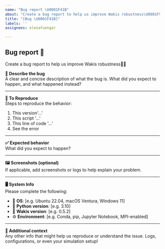 ```yaml
---
name: "Bug report \U0001F41B"
about: "Create a bug report to help us improve Wakis robustness\U0001F9BE\U0001F496"
title: "[Bug \U0001F41B]"
labels: ''
assignees: elenafuengar

---
```

##  Bug report 🐛
Create a bug report to help us improve Wakis robustness🦾💖

**💬 Describe the bug**  
A clear and concise description of what the bug is. What did you expect to happen, and what happened instead?

---

**🔁 To Reproduce**  
Steps to reproduce the behavior:

1. This version'...'
2. This script '...'
3. This line of code '...'
4. See the error

---

**✅ Expected behavior**  
What did you expect to happen?

---

**🖼️ Screenshots (optional)**  
If applicable, add screenshots or logs to help explain your problem.

---

**🖥️ System Info**  
Please complete the following:

- 🧭 **OS**: [e.g. Ubuntu 22.04, macOS Ventura, Windows 11]
- 🧩 **Python version**: [e.g. 3.10]
- 💾 **Wakis version**: [e.g. 0.5.2]
- ⚙️ **Environment**: [e.g. Conda, pip, Jupyter Notebook, MPI-enabled]

---

**📎 Additional context**  
Any other info that might help us reproduce or understand the issue. Logs, configurations, or even your simulation setup!

